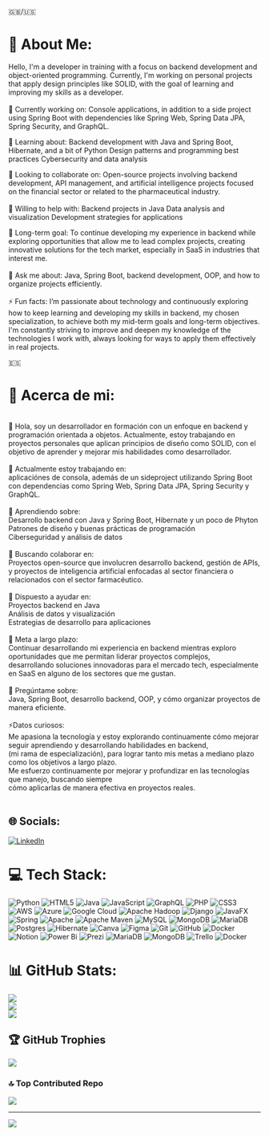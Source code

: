 :gb:/:us:
# 💫 About Me:
Hello, I'm a developer in training with a focus on backend development and object-oriented programming. Currently, I'm working on personal projects that apply design principles like SOLID, with the goal of learning and improving my skills as a developer.
<br><br>
🔭 Currently working on: Console applications, in addition to a side project using Spring Boot with dependencies like Spring Web, Spring Data JPA, Spring Security, and GraphQL.

🌱 Learning about: Backend development with Java and Spring Boot, Hibernate, and a bit of Python Design patterns and programming best practices Cybersecurity and data analysis<br>

👯 Looking to collaborate on: Open-source projects involving backend development, API management, and artificial intelligence projects focused on the financial sector or related to the pharmaceutical industry.
<br><br>
🤝 Willing to help with: Backend projects in Java Data analysis and visualization Development strategies for applications

🚀 Long-term goal:
To continue developing my experience in backend while exploring opportunities that allow me to lead complex projects, creating innovative solutions for the tech market, especially in SaaS in industries that interest me.
<br><br>
💬 Ask me about:
Java, Spring Boot, backend development, OOP, and how to organize projects efficiently.
<br><br>
⚡ Fun facts:
I’m passionate about technology and continuously exploring how to keep learning and developing my skills in backend, my chosen specialization, to achieve both my mid-term goals and long-term objectives. 
I'm constantly striving to improve and deepen my knowledge of the technologies I work with, always looking for ways to apply them effectively in real projects.



:es: <br> 
# 💫 Acerca de mi:
<br>
👋 Hola, soy un desarrollador en formación con un enfoque en backend y programación orientada a objetos. Actualmente, estoy trabajando en proyectos personales que aplican principios de diseño como SOLID, con el objetivo de aprender y mejorar mis habilidades como desarrollador.<br><br>🔭 Actualmente estoy trabajando en:  <br>   aplicaciónes de consola, además de un sideproject utilizando Spring Boot con dependencias como Spring Web, Spring Data JPA, Spring Security y GraphQL.<br><br>🌱 Aprendiendo sobre: <br>   Desarrollo backend con Java y Spring Boot, Hibernate y un poco de Phyton <br>   Patrones de diseño y buenas prácticas de programación  <br>   Ciberseguridad y análisis de datos<br><br> 👯 Buscando colaborar en:  <br>  Proyectos open-source que involucren desarrollo backend, gestión de APIs, y proyectos de inteligencia artificial enfocadas al sector financiera o relacionados con el sector farmacéutico.<br><br>🤝 Dispuesto a ayudar en:  <br>   Proyectos backend en Java  <br>   Análisis de datos y visualización  <br>   Estrategias de desarrollo para aplicaciones<br><br> 🚀 Meta a largo plazo: <br> Continuar desarrollando mi experiencia en backend mientras exploro oportunidades que me permitan liderar proyectos complejos,<br> desarrollando soluciones innovadoras para el mercado tech, especialmente en SaaS en alguno de los sectores que me gustan.<br><br>💬 Pregúntame sobre:  <br>  Java, Spring Boot, desarrollo backend, OOP, y cómo organizar proyectos de manera eficiente.<br><br>⚡Datos curiosos:  <br>  Me apasiona la tecnología y estoy explorando continuamente cómo mejorar seguir aprendiendo y desarrollando habilidades en backend,<br> (mi rama de especialización), para lograr tanto mis metas a mediano plazo como los objetivos a largo plazo. <br>Me esfuerzo continuamente por mejorar y profundizar en las tecnologías que manejo, buscando siempre <br>cómo aplicarlas de manera efectiva en proyectos reales.<br><br>


## 🌐 Socials:
[![LinkedIn](https://img.shields.io/badge/LinkedIn-%230077B5.svg?logo=linkedin&logoColor=white)](https://linkedin.com/in/https://www.linkedin.com/in/bjcf/) 

# 💻 Tech Stack:
![Python](https://img.shields.io/badge/python-3670A0?style=for-the-badge&logo=python&logoColor=ffdd54) ![HTML5](https://img.shields.io/badge/html5-%23E34F26.svg?style=for-the-badge&logo=html5&logoColor=white) ![Java](https://img.shields.io/badge/java-%23ED8B00.svg?style=for-the-badge&logo=openjdk&logoColor=white) ![JavaScript](https://img.shields.io/badge/javascript-%23323330.svg?style=for-the-badge&logo=javascript&logoColor=%23F7DF1E) ![GraphQL](https://img.shields.io/badge/-GraphQL-E10098?style=for-the-badge&logo=graphql&logoColor=white) ![PHP](https://img.shields.io/badge/php-%23777BB4.svg?style=for-the-badge&logo=php&logoColor=white) ![CSS3](https://img.shields.io/badge/css3-%231572B6.svg?style=for-the-badge&logo=css3&logoColor=white) ![AWS](https://img.shields.io/badge/AWS-%23FF9900.svg?style=for-the-badge&logo=amazon-aws&logoColor=white) ![Azure](https://img.shields.io/badge/azure-%230072C6.svg?style=for-the-badge&logo=microsoftazure&logoColor=white) ![Google Cloud](https://img.shields.io/badge/GoogleCloud-%234285F4.svg?style=for-the-badge&logo=google-cloud&logoColor=white) ![Apache Hadoop](https://img.shields.io/badge/Apache%20Hadoop-66CCFF?style=for-the-badge&logo=apachehadoop&logoColor=black) ![Django](https://img.shields.io/badge/django-%23092E20.svg?style=for-the-badge&logo=django&logoColor=white) ![JavaFX](https://img.shields.io/badge/javafx-%23FF0000.svg?style=for-the-badge&logo=javafx&logoColor=white) ![Spring](https://img.shields.io/badge/spring-%236DB33F.svg?style=for-the-badge&logo=spring&logoColor=white) ![Apache](https://img.shields.io/badge/apache-%23D42029.svg?style=for-the-badge&logo=apache&logoColor=white) ![Apache Maven](https://img.shields.io/badge/Apache%20Maven-C71A36?style=for-the-badge&logo=Apache%20Maven&logoColor=white) ![MySQL](https://img.shields.io/badge/mysql-4479A1.svg?style=for-the-badge&logo=mysql&logoColor=white) ![MongoDB](https://img.shields.io/badge/MongoDB-%234ea94b.svg?style=for-the-badge&logo=mongodb&logoColor=white) ![MariaDB](https://img.shields.io/badge/MariaDB-003545?style=for-the-badge&logo=mariadb&logoColor=white) ![Postgres](https://img.shields.io/badge/postgres-%23316192.svg?style=for-the-badge&logo=postgresql&logoColor=white) ![Hibernate](https://img.shields.io/badge/Hibernate-59666C?style=for-the-badge&logo=Hibernate&logoColor=white) ![Canva](https://img.shields.io/badge/Canva-%2300C4CC.svg?style=for-the-badge&logo=Canva&logoColor=white) ![Figma](https://img.shields.io/badge/figma-%23F24E1E.svg?style=for-the-badge&logo=figma&logoColor=white) ![Git](https://img.shields.io/badge/git-%23F05033.svg?style=for-the-badge&logo=git&logoColor=white) ![GitHub](https://img.shields.io/badge/github-%23121011.svg?style=for-the-badge&logo=github&logoColor=white) ![Docker](https://img.shields.io/badge/docker-%230db7ed.svg?style=for-the-badge&logo=docker&logoColor=white) ![Notion](https://img.shields.io/badge/Notion-%23000000.svg?style=for-the-badge&logo=notion&logoColor=white) ![Power Bi](https://img.shields.io/badge/power_bi-F2C811?style=for-the-badge&logo=powerbi&logoColor=black) ![Prezi](https://img.shields.io/badge/Prezi-%23000000.svg?style=for-the-badge&logo=Prezi&logoColor=white) ![MariaDB](https://img.shields.io/badge/MariaDB-003545?style=for-the-badge&logo=mariadb&logoColor=white) ![MongoDB](https://img.shields.io/badge/MongoDB-%234ea94b.svg?style=for-the-badge&logo=mongodb&logoColor=white) ![Trello](https://img.shields.io/badge/Trello-%23026AA7.svg?style=for-the-badge&logo=Trello&logoColor=white) ![Docker](https://img.shields.io/badge/docker-%230db7ed.svg?style=for-the-badge&logo=docker&logoColor=white)
# 📊 GitHub Stats:
![](https://github-readme-stats.vercel.app/api?username=thesideprojectinc&theme=tokyonight&hide_border=false&include_all_commits=true&count_private=true)<br/>
![](https://github-readme-streak-stats.herokuapp.com/?user=thesideprojectinc&theme=tokyonight&hide_border=false)<br/>
![](https://github-readme-stats.vercel.app/api/top-langs/?username=thesideprojectinc&theme=tokyonight&hide_border=false&include_all_commits=true&count_private=true&layout=compact)

## 🏆 GitHub Trophies
![](https://github-profile-trophy.vercel.app/?username=thesideprojectinc&theme=tokyonight&no-frame=false&no-bg=false&margin-w=4)

### 🔝 Top Contributed Repo
![](https://github-contributor-stats.vercel.app/api?username=thesideprojectinc&limit=5&theme=dark&combine_all_yearly_contributions=true)

---
[![](https://visitcount.itsvg.in/api?id=thesideprojectinc&icon=0&color=6)](https://visitcount.itsvg.in)

<!-- Proudly created with GPRM ( https://gprm.itsvg.in ) -->
